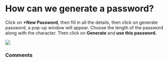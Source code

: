 # How can we generate a password?

<p class="no-margin">Click on <b>+New Password</b>, then fill in all the details, then click on generate password, a pop-up window will appear. Choose the length of the password along with the character. Then click on <b>Generate </b>and<b> use this password.</b></p>
<p class="no-margin"></p>
<div class="intercom-container"><img src="https://teams-pro.intercom-attachments-1.com/i/o/664841629/1c058049c485d0fa93fba947/how_can_we_generate_a_password.png"></div>

### Comments

<Commentaire />